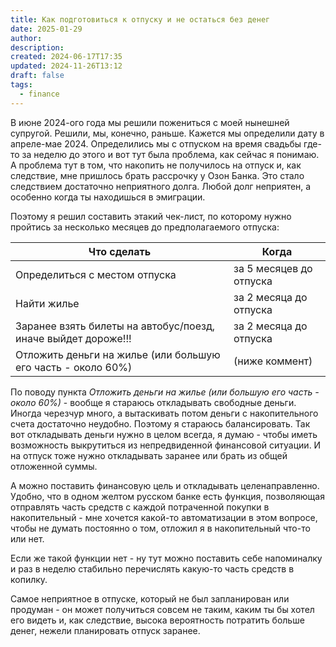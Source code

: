 ```yaml
---
title: Как подготовиться к отпуску и не остаться без денег
date: 2025-01-29
author: 
description: 
created: 2024-06-17T17:35
updated: 2024-11-26T13:12
draft: false
tags:
  - finance
---
```

В июне 2024-ого года мы решили пожениться с моей нынешней супругой. Решили, мы, конечно, раньше. Кажется мы определили дату в апреле-мае 2024.
Определились мы с отпуском на время свадьбы где-то за неделю до этого и вот тут была проблема, как сейчас я понимаю.
А проблема тут в том, что накопить не получилось на отпуск и, как следствие, мне пришлось брать рассрочку у Озон Банка.
Это стало следствием достаточно неприятного долга. Любой долг неприятен, а особенно когда ты находишься в эмиграции.

Поэтому я решил составить этакий чек-лист, по которому нужно пройтись за несколько месяцев до предполагаемого отпуска:


| Что сделать                                                   | Когда                   |
| ------------------------------------------------------------- | ----------------------- |
| Определиться с местом отпуска                                 | за 5 месяцев до отпуска |
| Найти жилье                                                   | за 2 месяца до отпуска  |
| Заранее взять билеты на автобус/поезд, иначе выйдет дороже!!! | за 2 месяца до отпуска  |
| Отложить деньги на жилье (или большую его часть - около 60%)  | (ниже коммент)          |
По поводу пункта *Отложить деньги на жилье (или большую его часть - около 60%)* - вообще я стараюсь откладывать свободные деньги. Иногда черезчур много, а вытаскивать потом деньги с накопительного счета достаточно неудобно. Поэтому я стараюсь балансировать.
Так вот откладывать деньги нужно в целом всегда, я думаю - чтобы иметь возможность выкрутиться из непредвиденной финансовой ситуации.
И на отпуск тоже нужно откладывать заранее или брать из общей отложенной суммы.

А можно поставить финансовую цель и откладывать целенаправленно. Удобно, что в одном желтом русском банке есть функция, позволяющая отправлять часть средств с каждой потраченной покупки в накопительный - мне хочется какой-то автоматизации в этом вопросе, чтобы не думать постоянно о том, отложил я в накопительный что-то или нет.

Если же такой функции нет - ну тут можно поставить себе напоминалку и раз в неделю стабильно перечислять какую-то часть средств в копилку.

Самое неприятное в отпуске, который не был запланирован или продуман - он может получиться совсем не таким, каким ты бы хотел его видеть и, как следствие, высока вероятность потратить больше денег, нежели планировать отпуск заранее.